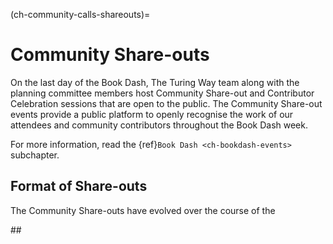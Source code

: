 (ch-community-calls-shareouts)=
# Community Share-outs

On the last day of the Book Dash, The Turing Way team along with the planning committee members host Community Share-out and Contributor Celebration sessions that are open to the public. The Community Share-out events provide a public platform to openly recognise the work of our attendees and community contributors throughout the Book Dash week.

For more information, read the {ref}`Book Dash <ch-bookdash-events>` subchapter.

## Format of Share-outs

The Community Share-outs have evolved over the course of the 


## 